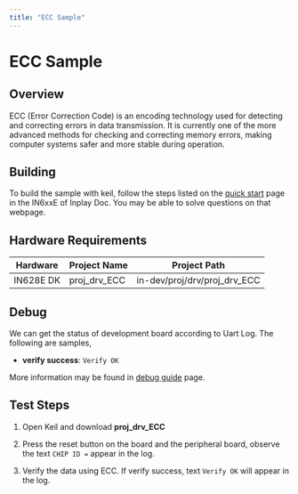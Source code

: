 ```yaml
---
title: "ECC Sample"
---
```


# ECC Sample


## Overview 

ECC (Error Correction Code) is an encoding technology used for detecting and correcting errors in data transmission. It is currently one of the more advanced methods for checking and correcting memory errors, making computer systems safer and more stable during operation.



## Building

To build the sample with keil, follow the steps listed on the [quick start](https://inplay-inc.github.io/docs/in6xxe/getting-started/installation/quick-start.html) page in the IN6xxE  of Inplay Doc. You may be able to solve questions on that webpage.



## Hardware Requirements

| Hardware                                    |  Project Name  | Project Path                  |
| ------------------------------------------- |  ------------- | ----------------------------- |
| IN628E DK | proj_drv_ECC | in-dev/proj/drv/proj_drv_ECC |



## Debug

We can get the status of development board according to Uart Log. The following are samples,

-  **verify success**: `Verify OK`

More information may be found in [debug guide](https://inplay-inc.github.io/docs/in6xxe/examples-and-use-case/debug-reference)  page.



## Test Steps

1. Open Keil and download **proj_drv_ECC**

2. Press the reset button on the board and the peripheral board, observe the text `CHIP ID =` appear in the log.

3. Verify the data using ECC. If verify success, text `Verify OK` will appear in the log.


